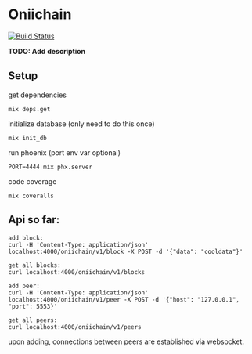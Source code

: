 # Oniichain

[![Build Status](https://jenkins.baited.me/job/Oniichain/badge/icon)](https://jenkins.baited.me/job/Oniichain/)

**TODO: Add description**
## Setup
get dependencies
```
mix deps.get
```
initialize database (only need to do this once)
```
mix init_db
```
run phoenix (port env var optional)
```
PORT=4444 mix phx.server
```

code coverage
```
mix coveralls
```

## Api so far:
```
add block:
curl -H 'Content-Type: application/json' localhost:4000/oniichain/v1/block -X POST -d '{"data": "cooldata"}'

get all blocks:
curl localhost:4000/oniichain/v1/blocks

add peer:
curl -H 'Content-Type: application/json' localhost:4000/oniichain/v1/peer -X POST -d '{"host": "127.0.0.1", "port": 5553}'

get all peers:
curl localhost:4000/oniichain/v1/peers
```
upon adding, connections between peers are established via websocket.
